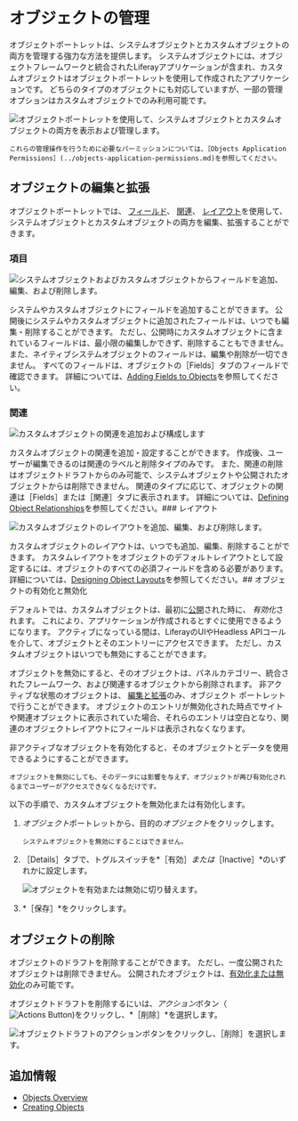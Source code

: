 # オブジェクトの管理

オブジェクトポートレットは、システムオブジェクトとカスタムオブジェクトの両方を管理する強力な方法を提供します。 システムオブジェクトには、オブジェクトフレームワークと統合されたLiferayアプリケーションが含まれ、カスタムオブジェクトはオブジェクトポートレットを使用して作成されたアプリケーションです。 どちらのタイプのオブジェクトにも対応していますが、一部の管理オプションはカスタムオブジェクトでのみ利用可能です。

![オブジェクトポートレットを使用して、システムオブジェクトとカスタムオブジェクトの両方を表示および管理します。](./managing-objects/images/01.png)

```{note}
これらの管理操作を行うために必要なパーミッションについては、［Objects Application Permissions］(../objects-application-permissions.md)を参照してください。
```

## オブジェクトの編集と拡張

オブジェクトポートレットでは、 [フィールド](#fields)、 [関連](#relationships)、 [レイアウト](#layouts)を使用して、システムオブジェクトとカスタムオブジェクトの両方を編集、拡張することができます。

### 項目

![システムオブジェクトおよびカスタムオブジェクトからフィールドを追加、編集、および削除します。](./managing-objects/images/02.png)

システムやカスタムオブジェクトにフィールドを追加することができます。 公開後にシステムやカスタムオブジェクトに追加されたフィールドは、いつでも編集・削除することができます。 ただし、公開時にカスタムオブジェクトに含まれているフィールドは、最小限の編集しかできず、削除することもできません。また、ネイティブシステムオブジェクトのフィールドは、編集や削除が一切できません。 すべてのフィールドは、オブジェクトの［Fields］タブのフィールドで確認できます。 詳細については、[Adding Fields to Objects](./adding-fields-to-objects.md)を参照してください。

### 関連

![カスタムオブジェクトの関連を追加および構成します](./managing-objects/images/03.png)

カスタムオブジェクトの関連を追加・設定することができます。 作成後、ユーザーが編集できるのは関連のラベルと削除タイプのみです。 また、関連の削除はオブジェクトドラフトからのみ可能で、システムオブジェクトや公開されたオブジェクトからは削除できません。  関連のタイプに応じて、オブジェクトの関連は［Fields］または［関連］タブに表示されます。 詳細については、[Defining Object Relationships](./defining-object-relationships.md)を参照してください。<!--TASK: Replace with following text once system Objects are supported, "You can add relationships to both system and custom Objects. After creation, users can only edit a relationship's Label and Deletion Type. Also, relationships can only be removed from an Object draft and cannot be removed from system and published Objects.  Depending on the relationship type, an Object's relationships are displayed in either the Fields or Relationships tab. See \[Defining Object Relationships\](./defining-object-relationships.md) for more information."-->### レイアウト

![カスタムオブジェクトのレイアウトを追加、編集、および削除します。](./managing-objects/images/04.png)

カスタムオブジェクトのレイアウトは、いつでも追加、編集、削除することができます。 カスタムレイアウトをオブジェクトのデフォルトレイアウトとして設定するには、オブジェクトのすべての必須フィールドを含める必要があります。 詳細については、[Designing Object Layouts](./designing-object-layouts.md)を参照してください。<!--TASK: Replace with following text once system Objects are supported, "You can add, edit, and remove layouts for both system and custom Objects at any time. Custom layouts must include all of an Object's required fields in order to be set as the Object's default layout. See \[Designing Object Layouts\](./designing-object-layouts.md) for more information."-->## オブジェクトの有効化と無効化

デフォルトでは、カスタムオブジェクトは、最初に[公開](./creating-objects.md#publishing-object-drafts)された時に、 *有効化*されます。 これにより、アプリケーションが作成されるとすぐに使用できるようになります。 アクティブになっている間は、LiferayのUIやHeadless APIコールを介して、オブジェクトとそのエントリーにアクセスできます。 ただし、カスタムオブジェクトはいつでも無効にすることができます。

オブジェクトを無効にすると、そのオブジェクトは、パネルカテゴリー、統合されたフレームワーク、および関連するオブジェクトから削除されます。 非アクティブな状態のオブジェクトは、 [編集と拡張](#editing-and-extending-objects)のみ、オブジェクト ポートレットで行うことができます。 オブジェクトのエントリが無効化された時点でサイトや関連オブジェクトに表示されていた場合、それらのエントリは空白となり、関連のオブジェクトレイアウトにフィールドは表示されなくなります。

非アクティブなオブジェクトを有効化すると、そのオブジェクトとデータを使用できるようにすることができます。

```{important}
オブジェクトを無効にしても、そのデータには影響を与えず、オブジェクトが再び有効化されるまでユーザーがアクセスできなくなるだけです。
```

以下の手順で、カスタムオブジェクトを無効化または有効化します。

1. *オブジェクト*ポートレットから、目的の*オブジェクト*をクリックします。

   ```{note}
   システムオブジェクトを無効にすることはできません。
   ```

1. ［Details］タブで、トグルスイッチを*［有効］*または*［Inactive］*のいずれかに設定します。

    ![オブジェクトを有効または無効に切り替えます。 ](./managing-objects/images/05.png)

1. *［保存］*をクリックします。

## オブジェクトの削除

オブジェクトのドラフトを削除することができます。 ただし、一度公開されたオブジェクトは削除できません。 公開されたオブジェクトは、[有効化または無効化](#activating-and-deactivating-objects)のみ可能です。

オブジェクトドラフトを削除するにいは、*アクション*ボタン（![Actions Button](../../../images/icon-actions.png))をクリックし、*［削除］*を選択します。

![オブジェクトドラフトのアクションボタンをクリックし、［削除］を選択します。](./managing-objects/images/06.png)

## 追加情報

* [Objects Overview](../../objects.md)
* [Creating Objects](./creating-objects.md)<!--TASK: Add once article is finished * \[Objects UI Reference\](../objects-ui-reference.md) -->
